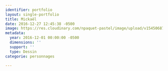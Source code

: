 ```yaml
---
identifier: portfolio
layout: single-portfolio
title: Mickaël
date: 2016-12-27 12:45:38 -0500
image: https://res.cloudinary.com/npaquet-pastel/image/upload/v1545068754/DSC09605.jpg
metadata:
  year: 2016-12-01 00:00:00 -0500
  dimensions: ''
  support: ''
  type: Dessin
categorie: personnages

---
```

